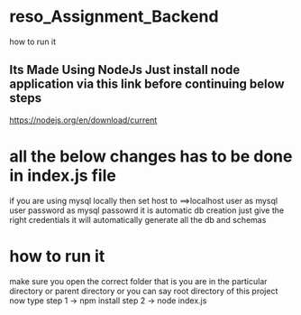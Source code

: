 # reso_Assignment_Backend
 

 how to run it 


## Its Made Using NodeJs Just install node application via this link before continuing below steps 
 https://nodejs.org/en/download/current

 # all the below changes has to be done in index.js file

 if you are using mysql locally then set host  to ==>localhost
 user as mysql user 
 password as mysql passowrd
 it is automatic db creation just give the right credentials it will automatically generate all the db and schemas

 # how to run it 
 make sure you open the correct folder that is you are in the particular directory  or parent directory or you can say root directory of this project 
 now type 
 step 1 -> npm install </hr>
 step 2 -> node index.js
